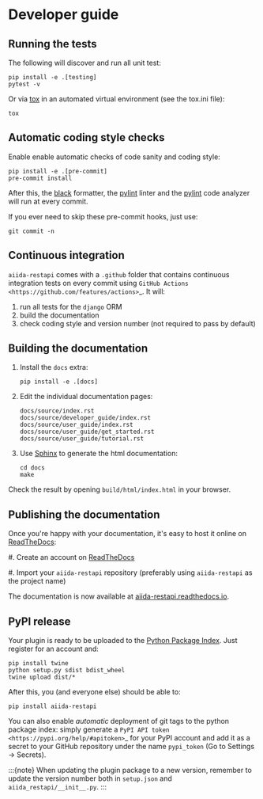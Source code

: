 # Developer guide

## Running the tests

The following will discover and run all unit test:

    pip install -e .[testing]
    pytest -v

Or via [tox](https://tox.readthedocs.io) in an automated virtual environment (see the tox.ini file):

    tox

## Automatic coding style checks

Enable enable automatic checks of code sanity and coding style:

    pip install -e .[pre-commit]
    pre-commit install

After this, the [black](https://black.readthedocs.io) formatter, the [pylint](https://www.pylint.org/) linter and the [pylint](https://www.pylint.org/) code analyzer will run at every commit.

If you ever need to skip these pre-commit hooks, just use:

    git commit -n

## Continuous integration

`aiida-restapi` comes with a `.github` folder that contains continuous integration tests on every commit using `GitHub Actions <https://github.com/features/actions>`_. It will:

1. run all tests for the `django` ORM
1. build the documentation
1. check coding style and version number (not required to pass by default)

## Building the documentation

 1. Install the `docs` extra:

        pip install -e .[docs]

 1. Edit the individual documentation pages:

        docs/source/index.rst
        docs/source/developer_guide/index.rst
        docs/source/user_guide/index.rst
        docs/source/user_guide/get_started.rst
        docs/source/user_guide/tutorial.rst

 1. Use [Sphinx] to generate the html documentation:

        cd docs
        make

Check the result by opening `build/html/index.html` in your browser.

## Publishing the documentation

Once you're happy with your documentation, it's easy to host it online on [ReadTheDocs]:

 #. Create an account on [ReadTheDocs]

 #. Import your `aiida-restapi` repository (preferably using `aiida-restapi` as the project name)

The documentation is now available at [aiida-restapi.readthedocs.io](http://aiida-restapi.readthedocs.io/).

## PyPI release

Your plugin is ready to be uploaded to the [Python Package Index](https://pypi.org/).
Just register for an account and:

    pip install twine
    python setup.py sdist bdist_wheel
    twine upload dist/*

After this, you (and everyone else) should be able to:

    pip install aiida-restapi

You can also enable *automatic* deployment of git tags to the python package index:
simply generate a `PyPI API token <https://pypi.org/help/#apitoken>`_ for your PyPI account and add it as a secret to your GitHub repository under the name `pypi_token` (Go to Settings -> Secrets).

:::{note}
When updating the plugin package to a new version, remember to update the version number both in `setup.json` and `aiida_restapi/__init__.py`.
:::

[ReadTheDocs]: https://readthedocs.org/
[Sphinx]: https://www.sphinx-doc.org/en/master/
